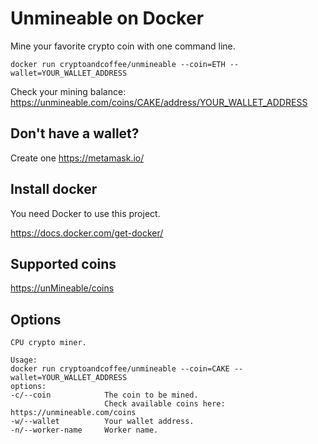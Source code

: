 # Unmineable on Docker

Mine your favorite crypto coin with one command line.

```
docker run cryptoandcoffee/unmineable --coin=ETH --wallet=YOUR_WALLET_ADDRESS
```

Check your mining balance: https://unmineable.com/coins/CAKE/address/YOUR_WALLET_ADDRESS

## Don't have a wallet?

Create one https://metamask.io/


## Install docker

You need Docker to use this project.

https://docs.docker.com/get-docker/


## Supported coins

[https://unMineable/coins](https://unmineable.com/coins/)


## Options

```
CPU crypto miner.

Usage:
docker run cryptoandcoffee/unmineable --coin=CAKE --wallet=YOUR_WALLET_ADDRESS
options:
-c/--coin            The coin to be mined.
                     Check available coins here: https://unmineable.com/coins
-w/--wallet          Your wallet address.
-n/--worker-name     Worker name.

```

 
